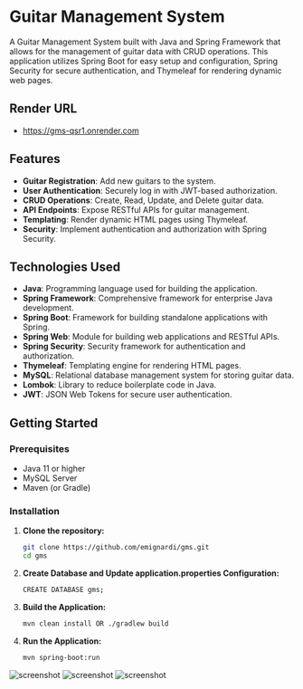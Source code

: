 # Guitar Management System

A Guitar Management System built with Java and Spring Framework that allows for the management of guitar data with CRUD operations. This application utilizes Spring Boot for easy setup and configuration, Spring Security for secure authentication, and Thymeleaf for rendering dynamic web pages.

## Render URL
- https://gms-qsr1.onrender.com

## Features

- **Guitar Registration**: Add new guitars to the system.
- **User Authentication**: Securely log in with JWT-based authorization.
- **CRUD Operations**: Create, Read, Update, and Delete guitar data.
- **API Endpoints**: Expose RESTful APIs for guitar management.
- **Templating**: Render dynamic HTML pages using Thymeleaf.
- **Security**: Implement authentication and authorization with Spring Security.

## Technologies Used

- **Java**: Programming language used for building the application.
- **Spring Framework**: Comprehensive framework for enterprise Java development.
- **Spring Boot**: Framework for building standalone applications with Spring.
- **Spring Web**: Module for building web applications and RESTful APIs.
- **Spring Security**: Security framework for authentication and authorization.
- **Thymeleaf**: Templating engine for rendering HTML pages.
- **MySQL**: Relational database management system for storing guitar data.
- **Lombok**: Library to reduce boilerplate code in Java.
- **JWT**: JSON Web Tokens for secure user authentication.

## Getting Started

### Prerequisites

- Java 11 or higher
- MySQL Server
- Maven (or Gradle)

### Installation

1. **Clone the repository:**

   ```bash
   git clone https://github.com/emignardi/gms.git
   cd gms

2. **Create Database and Update application.properties Configuration:**

   ```bash
   CREATE DATABASE gms;

3. **Build the Application:**

   ```bash
   mvn clean install OR ./gradlew build

4. **Run the Application:**

   ```bash
   mvn spring-boot:run

![screenshot](/images/index.png)
![screenshot](/images/create.png)
![screenshot](/images/update.png)
